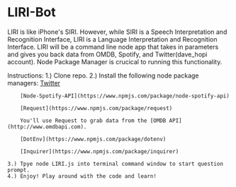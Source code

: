 # LIRI-Bot
LIRI is like iPhone's SIRI. However, while SIRI is a Speech Interpretation and Recognition Interface, LIRI is a Language Interpretation and Recognition Interface. LIRI will be a command line node app that takes in parameters and gives you back data from OMDB, Spotify, and Twitter(dave_hopi account). Node Package Manager is crucical to running this functionality.


Instructions: 
    1.) Clone repo.
    2.) Install the following node package managers:
        [Twitter](https://www.npmjs.com/package/twitter)
   
        [Node-Spotify-API](https://www.npmjs.com/package/node-spotify-api)
   
        [Request](https://www.npmjs.com/package/request)

        You'll use Request to grab data from the [OMDB API](http://www.omdbapi.com).

        [DotEnv](https://www.npmjs.com/package/dotenv)
        
        [Inquirer](https://www.npmjs.com/package/inquirer)
    
    3.) Tpye node LIRI.js into terminal command window to start question prompt.
    4.) Enjoy! Play around with the code and learn!